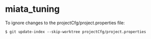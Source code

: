 # miata_tuning

To ignore changes to the projectCfg/project.properties file:
```console
$ git update-index --skip-worktree projectCfg/project.properties
```